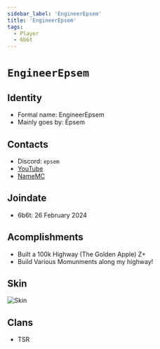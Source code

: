 ```yaml
---
sidebar_label: 'EngineerEpsem'
title: 'EngineerEpsem'
tags:
  - Player
  - 6b6t
---
```


# `EngineerEpsem`

## Identity
* Formal name: EngineerEpsem
* Mainly goes by: Epsem

## Contacts
* Discord: `epsem`
* [YouTube](https://www.youtube.com/channel/UCG3wXRmUWSFj0YE0TGFsuZQ)
* [NameMC](https://namemc.com/profile/EngineerEpsem.1)

## Joindate
* 6b6t: 26 February 2024

## Acomplishments
* Built a 100k Highway (The Golden Apple) Z+
* Build Various Momunments along my highway! 

## Skin
![Skin](https://s.namemc.com/3d/skin/body.png?id=9e7bee07528026c3&model=classic&theta=30&phi=21&time=90&width=100&height=200)

## Clans
* TSR